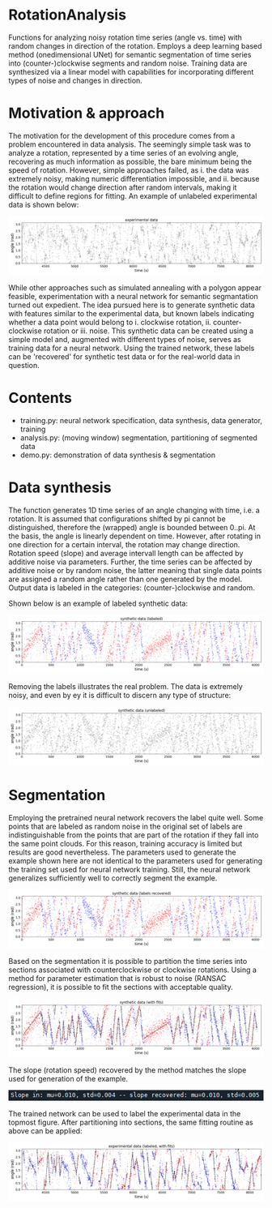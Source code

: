 # RotationAnalysis
Functions for analyzing noisy rotation time series (angle vs. time) with random
changes in direction of the rotation. Employs a deep learning based method (onedimensional
UNet) for semantic segmentation of time series into (counter-)clockwise segments and random
noise. Training data are synthesized via a linear model with capabilities for incorporating
different types of noise and changes in direction.

# Motivation & approach
The motivation for the development of this procedure comes from a problem encountered in
data analysis. The seemingly simple task was to analyze a rotation, represented by a time
series of an evolving angle, recovering as much information as possible, the bare minimum
being the speed of rotation.
However, simple approaches failed, as i. the data was extremely noisy, making numeric
differentiation impossible, and ii. because the rotation would change direction after random 
intervals, making it difficult to define regions for fitting. An example of unlabeled experimental
data is shown below:

![](https://github.com/adrianfessel/RotationAnalysis/blob/main/experimental_unlabeled.png?raw=true)

While other approaches such as simulated annealing with a polygon appear feasible,
experimentation with a neural network for semantic segmantation turned out expedient.
The idea pursued here is to generate synthetic data with features similar to the
experimental data, but known labels indicating whether a data point would belong
to i. clockwise rotation, ii. counter-clockwise rotation or iii. noise. This
synthetic data can be created using a simple model and, augmented with different
types of noise, serves as training data for a neural network. Using the trained
network, these labels can be 'recovered' for synthetic test data or for the real-world
data in question. 

# Contents
- training.py: neural network specification, data synthesis, data generator, training
- analysis.py: (moving window) segmentation, partitioning of segmented data
- demo.py: demonstration of data synthesis & segmentation

# Data synthesis
The function generates 1D time series of an angle changing with time, i.e. a rotation. It is assumed
that configurations shifted by pi cannot be distinguished, therefore the (wrapped) angle is 
bounded between 0..pi. At the basis, the angle is linearly dependent on time. However, after rotating
in one direction for a certain interval, the rotation may change direction. Rotation speed (slope) 
and average intervall length can be affected by additive noise via parameters.
Further, the time series can be affected by additive noise or by random noise, the latter meaning 
that single data points are assigned a random angle rather than one generated by the model.
Output data is labeled in the categories: (counter-)clockwise and random.

Shown below is an example of labeled synthetic data:

![](https://github.com/adrianfessel/RotationAnalysis/blob/main/synthetic_labels_original.png?raw=true)

Removing the labels illustrates the real problem. The data is extremely noisy, and even by ey it is
difficult to discern any type of structure:

![](https://github.com/adrianfessel/RotationAnalysis/blob/main/synthetic_unlabeled.png?raw=true)

# Segmentation
Employing the pretrained neural network recovers the label quite well. Some points that are labeled
as random noise in the original set of labels are indistinguishable from the points that are part of
the rotation if they fall into the same point clouds. For this reason, training accuracy is limited
but results are good nevertheless.
The parameters used to generate the example shown here are not identical to the parameters used for
generating the training set used for neural network training. Still, the neural network generalizes
sufficiently well to correctly segment the example.

![](https://github.com/adrianfessel/RotationAnalysis/blob/main/synthetic_labels_recovered.png?raw=true)

Based on the segmentation it is possible to partition the time series into sections associated with
counterclockwise or clockwise rotations. Using a method for parameter estimation that is robust to 
noise (RANSAC regression), it is possible to fit the sections with acceptable quality.

![](https://github.com/adrianfessel/RotationAnalysis/blob/main/synthetic_fits.png?raw=true)

The slope (rotation speed) recovered by the method matches the slope used for generation of the example.

![](https://github.com/adrianfessel/RotationAnalysis/blob/main/text.PNG?raw=true)

The trained network can be used to label the experimental data in the topmost figure. After partitioning
into sections, the same fitting routine as above can be applied:

![](https://github.com/adrianfessel/RotationAnalysis/blob/main/experimental_labeled_fits.png?raw=true)
